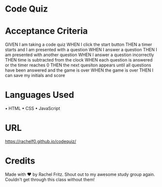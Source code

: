 # Code Quiz

# Acceptance Criteria
GIVEN I am taking a code quiz
WHEN I click the start button
THEN a timer starts and I am presented with a question
WHEN I answer a question
THEN I am presented with another question
WHEN I answer a question incorrectly
THEN time is subtracted from the clock
WHEN each question is answered or the timer reaches 0
THEN the next quesiton appears until all questions have been answered and the game is over
WHEN the game is over
THEN I can save my initials and score

# Languages Used

• HTML 
• CSS 
• JavaScript

# URL
https://rachelf0.github.io/codequiz/

# Credits
Made with ❤️ by Rachel Fritz. Shout out to my awesome study group again. Couldn't get through this class without them!
